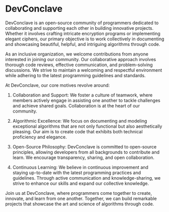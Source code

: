 # DevConclave

DevConclave is an open-source community of programmers dedicated to collaborating and supporting each other in building innovative projects. Whether it involves crafting intricate encryption programs or implementing elegant ciphers, our primary objective is to work collectively in documenting and showcasing beautiful, helpful, and intriguing algorithms through code.

As an inclusive organization, we welcome contributions from anyone interested in joining our community. Our collaborative approach involves thorough code reviews, effective communication, and problem-solving discussions. We strive to maintain a welcoming and respectful environment while adhering to the latest programming guidelines and standards.

At DevConclave, our core motives revolve around:

1. Collaboration and Support: We foster a culture of teamwork, where members actively engage in assisting one another to tackle challenges and achieve shared goals. Collaboration is at the heart of our community.

2. Algorithmic Excellence: We focus on documenting and modeling exceptional algorithms that are not only functional but also aesthetically pleasing. Our aim is to create code that exhibits both technical proficiency and elegance.

3. Open-Source Philosophy: DevConclave is committed to open-source principles, allowing developers from all backgrounds to contribute and learn. We encourage transparency, sharing, and open collaboration.

4. Continuous Learning: We believe in continuous improvement and staying up-to-date with the latest programming practices and guidelines. Through active communication and knowledge-sharing, we strive to enhance our skills and expand our collective knowledge.

Join us at DevConclave, where programmers come together to create, innovate, and learn from one another. Together, we can build remarkable projects that showcase the art and science of algorithms through code.
